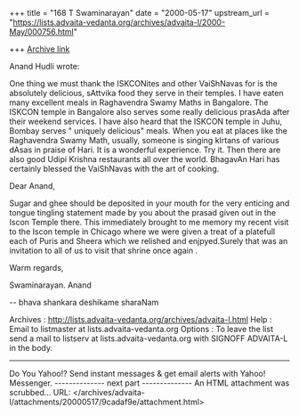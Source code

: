 +++
title = "168 T Swaminarayan"
date = "2000-05-17"
upstream_url = "https://lists.advaita-vedanta.org/archives/advaita-l/2000-May/000756.html"

+++
[Archive link](https://lists.advaita-vedanta.org/archives/advaita-l/2000-May/000756.html)





Anand Hudli wrote:


One thing we must thank the ISKCONites and other VaiShNavas for is
the absolutely delicious, sAttvika food they serve in their temples. I have
eaten many excellent meals in Raghavendra Swamy Maths in Bangalore. The
ISKCON temple in Bangalore also serves some really delicious prasAda
after their weekend services. I have also heard that the ISKCON temple
in Juhu, Bombay serves " uniquely delicious" meals. When you eat at places
like the Raghavendra Swamy Math, usually, someone is singing kIrtans of
various dAsas in praise of Hari. It is a wonderful experience. Try it.
Then there are also good Udipi Krishna restaurants all over the
world. BhagavAn Hari has certainly blessed the VaiShNavas with the
art of cooking.


Dear Anand,

Sugar and ghee should be deposited in your mouth for the very enticing and tongue tingling statement made by you about the prasad given out in the Iscon Temple there. This immediately brought to me memory my recent visit to the Iscon temple in Chicago where we were given a treat of a platefull each of Puris and Sheera which we relished and enjpyed.Surely that was an invitation to all of us to visit that shrine once again .

Warm regards,

Swaminarayan.
Anand

--
bhava shankara deshikame sharaNam

Archives : http://lists.advaita-vedanta.org/archives/advaita-l.html
Help : Email to listmaster at lists.advaita-vedanta.org
Options : To leave the list send a mail to
listserv at lists.advaita-vedanta.org with
SIGNOFF ADVAITA-L in the body.






---------------------------------
Do You Yahoo!?
Send instant messages & get email alerts with Yahoo! Messenger.
-------------- next part --------------
An HTML attachment was scrubbed...
URL: </archives/advaita-l/attachments/20000517/9cadaf9e/attachment.html>
